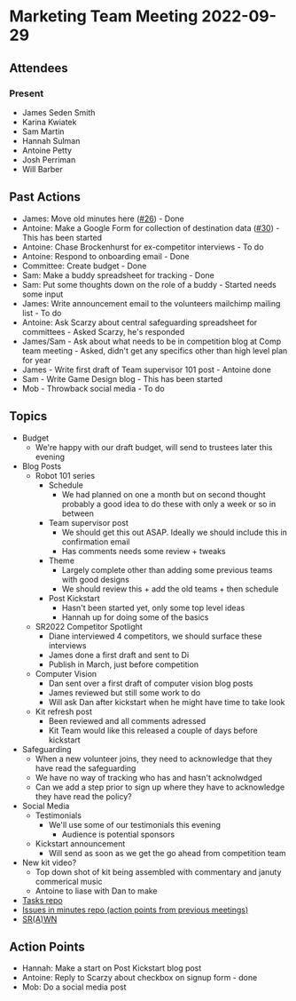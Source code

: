 # Marketing Team Meeting 2022-09-29

## Attendees

### Present

- James Seden Smith
- Karina Kwiatek
- Sam Martin
- Hannah Sulman
- Antoine Petty
- Josh Perriman
- Will Barber

## Past Actions

- James: Move old minutes here ([#26](https://github.com/srobo/marketing-team-minutes/issues/26)) - Done
- Antoine: Make a Google Form for collection of destination data ([#30](https://github.com/srobo/marketing-team-minutes/issues/30)) - This has been started
- Antoine: Chase Brockenhurst for ex-competitor interviews - To do
- Antoine: Respond to onboarding email - Done
- Committee: Create budget - Done
- Sam: Make a buddy spreadsheet for tracking - Done
- Sam: Put some thoughts down on the role of a buddy - Started needs some input
- James: Write announcement email to the volunteers mailchimp mailing list - To do
- Antoine: Ask Scarzy about central safeguarding spreadsheet for committees - Asked Scarzy, he's responded
- James/Sam - Ask about what needs to be in competition blog at Comp team meeting - Asked, didn't get any specifics other than high level plan for year
- James - Write first draft of Team supervisor 101 post - Antoine done
- Sam - Write Game Design blog - This has been started
- Mob - Throwback social media - To do

## Topics

- Budget
    - We're happy with our draft budget, will send to trustees later this evening
- Blog Posts
    - Robot 101 series
        - Schedule
            - We had planned on one a month but on second thought probably a good idea to do these with only a week or so in between
        - Team supervisor post
            - We should get this out ASAP. Ideally we should include this in confirmation email
            - Has comments needs some review + tweaks
        - Theme
            - Largely complete other than adding some previous teams with good designs
            - We should review this + add the old teams + then schedule
        - Post Kickstart
            - Hasn't been started yet, only some top level ideas
            - Hannah up for doing some of the basics
    - SR2022 Competitor Spotlight
        - Diane interviewed 4 competitors, we should surface these interviews
        - James done a first draft and sent to Di
        - Publish in March, just before competition 
    - Computer Vision
        - Dan sent over a first draft of computer vision blog posts
        - James reviewed but still some work to do
        - Will ask Dan after kickstart when he might have time to take look
    - Kit refresh post
        - Been reviewed and all comments adressed
        - Kit Team would like this released a couple of days before kickstart
- Safeguarding
    - When a new volunteer joins, they need to acknowledge that they have read the safeguarding
    - We have no way of tracking who has and hasn't acknolwdged
    - Can we add a step prior to sign up where they have to acknowledge they have read the policy?
- Social Media
    - Testimonials
        - We'll use some of our testimonials this evening
            - Audience is potential sponsors
    - Kickstart announcement
        - Will send as soon as we get the go ahead from competition team
- New kit video?
    - Top down shot of kit being assembled with commentary and januty commerical music
    - Antoine to liase with Dan to make
- [Tasks repo](https://github.com/srobo/tasks/issues?q=is%3Aopen+is%3Aissue+label%3A%22A%3A+Media)
- [Issues in minutes repo (action points from previous meetings)](https://github.com/srobo/marketing-team-minutes/issues)
- [SR(A)WN](https://github.com/srobo/srawn/issues)


## Action Points

- Hannah: Make a start on Post Kickstart blog post
- Antoine: Reply to Scarzy about checkbox on signup form - done
- Mob: Do a social media post

